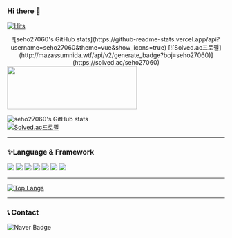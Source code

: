 ### Hi there 👋
[![Hits](https://hits.seeyoufarm.com/api/count/incr/badge.svg?url=https%3A%2F%2Fgithub.com%2Fseho27060&count_bg=%2379C83D&title_bg=%23555555&icon=&icon_color=%23E7E7E7&title=hits&edge_flat=false)](https://hits.seeyoufarm.com)

 <div align="center">
  ![seho27060's GitHub stats](https://github-readme-stats.vercel.app/api?username=seho27060&theme=vue&show_icons=true)       
  [![Solved.ac프로필](http://mazassumnida.wtf/api/v2/generate_badge?boj=seho27060)](https://solved.ac/seho27060)
</div>
<img src="[image_src](https://github-readme-stats.vercel.app/api?username=seho27060&theme=vue&show_icons=true)" height="100px" width="300px">

![seho27060's GitHub stats](https://github-readme-stats.vercel.app/api?username=seho27060&theme=vue&show_icons=true)       
[![Solved.ac프로필](http://mazassumnida.wtf/api/v2/generate_badge?boj=seho27060)](https://solved.ac/seho27060)


---

### ✨Language & Framework 

<img src="https://img.shields.io/badge/Python-3776AB.svg?&style=for-the-badge&logo=Python&logoColor=white"/>
<img src="https://img.shields.io/badge/JavaScript-F7DF1E.svg?&style=for-the-badge&logo=JavaScript&logoColor=white"/>
<img src="https://img.shields.io/badge/Django-092E20.svg?&style=for-the-badge&logo=Django&logoColor=white"/>
<img src="https://img.shields.io/badge/Vue.js-4FC08D.svg?&style=for-the-badge&logo=Vue.js&logoColor=white"/>

<img src="https://img.shields.io/badge/HTML5-E34F26.svg?&style=for-the-badge&logo=HTML5&logoColor=white"/>
<img src="https://img.shields.io/badge/CSS3-1572B6.svg?&style=for-the-badge&logo=CSS3&logoColor=white"/>
<img src="https://img.shields.io/badge/SQLite-003B57.svg?&style=for-the-badge&logo=SQLite&logoColor=white"/>



---

[![Top Langs](https://github-readme-stats.vercel.app/api/top-langs/?username=seho27060)](https://github.com/anuraghazra/github-readme-stats)

---
### 📞 Contact
![Naver Badge](https://img.shields.io/badge/<Naver>-<Naver>-<#03C75A/?logo=Naver)
                                                              
<!--
**seho27060/seho27060** is a ✨ _special_ ✨ repository because its `README.md` (this file) appears on your GitHub profile.

Here are some ideas to get you started:

- 🔭 I’m currently working on ...
- 🌱 I’m currently learning ...
- 👯 I’m looking to collaborate on ...
- 🤔 I’m looking for help with ...
- 💬 Ask me about ...
- 📫 How to reach me: ...
- 😄 Pronouns: ...
- ⚡ Fun fact: ...
-->
